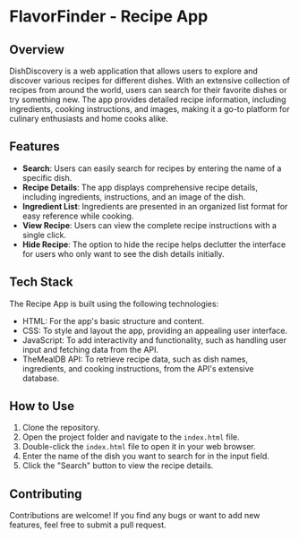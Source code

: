 # FlavorFinder - Recipe App



## Overview

DishDiscovery is a web application that allows users to explore and discover various recipes for different dishes. With an extensive collection of recipes from around the world, users can search for their favorite dishes or try something new. The app provides detailed recipe information, including ingredients, cooking instructions, and images, making it a go-to platform for culinary enthusiasts and home cooks alike.

## Features

- **Search**: Users can easily search for recipes by entering the name of a specific dish.
- **Recipe Details**: The app displays comprehensive recipe details, including ingredients, instructions, and an image of the dish.
- **Ingredient List**: Ingredients are presented in an organized list format for easy reference while cooking.
- **View Recipe**: Users can view the complete recipe instructions with a single click.
- **Hide Recipe**: The option to hide the recipe helps declutter the interface for users who only want to see the dish details initially.


## Tech Stack

The Recipe App is built using the following technologies:

- HTML: For the app's basic structure and content.
- CSS: To style and layout the app, providing an appealing user interface.
- JavaScript: To add interactivity and functionality, such as handling user input and fetching data from the API.
- TheMealDB API: To retrieve recipe data, such as dish names, ingredients, and cooking instructions, from the API's extensive database.

## How to Use

1. Clone the repository.
2. Open the project folder and navigate to the `index.html` file.
3. Double-click the `index.html` file to open it in your web browser.
4. Enter the name of the dish you want to search for in the input field.
5. Click the "Search" button to view the recipe details.

## Contributing

Contributions are welcome! If you find any bugs or want to add new features, feel free to submit a pull request.


